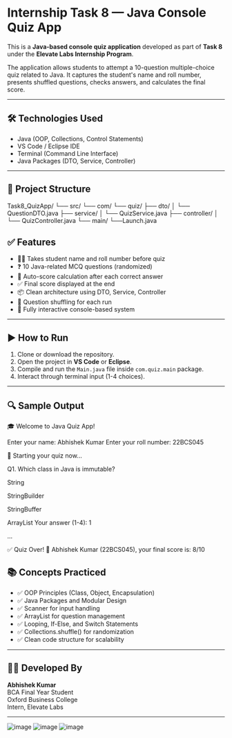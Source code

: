 #  Internship Task 8 — Java Console Quiz App

This is a **Java-based console quiz application** developed as part of **Task 8** under the **Elevate Labs Internship Program**.

The application allows students to attempt a 10-question multiple-choice quiz related to Java. It captures the student's name and roll number, presents shuffled questions, checks answers, and calculates the final score.

---

## 🛠 Technologies Used

- Java (OOP, Collections, Control Statements)
- VS Code / Eclipse IDE
- Terminal (Command Line Interface)
- Java Packages (DTO, Service, Controller)

---

## 📁 Project Structure

Task8_QuizApp/
└── src/
└── com/
└── quiz/
├── dto/
│ └── QuestionDTO.java
├── service/
│ └── QuizService.java
├── controller/
│ └── QuizController.java
└── main/
└──Launch.java


## ✅ Features

- 🧑‍🎓 Takes student name and roll number before quiz
- ❓ 10 Java-related MCQ questions (randomized)
- 🎯 Auto-score calculation after each correct answer
- ✅ Final score displayed at the end
- 📦 Clean architecture using DTO, Service, Controller
- 🔄 Question shuffling for each run
- 🧪 Fully interactive console-based system

---

## ▶️ How to Run

1. Clone or download the repository.
2. Open the project in **VS Code** or **Eclipse**.
3. Compile and run the `Main.java` file inside `com.quiz.main` package.
4. Interact through terminal input (1-4 choices).

---

## 🔍 Sample Output

🎓 Welcome to Java Quiz App!

Enter your name: Abhishek Kumar
Enter your roll number: 22BCS045

📝 Starting your quiz now...

Q1. Which class in Java is immutable?

String

StringBuilder

StringBuffer

ArrayList
Your answer (1-4): 1

...

✅ Quiz Over!
🎯 Abhishek Kumar (22BCS045), your final score is: 8/10


## 📚 Concepts Practiced

- ✅ OOP Principles (Class, Object, Encapsulation)
- ✅ Java Packages and Modular Design
- ✅ Scanner for input handling
- ✅ ArrayList for question management
- ✅ Looping, If-Else, and Switch Statements
- ✅ Collections.shuffle() for randomization
- ✅ Clean code structure for scalability

---

## 👨‍💻 Developed By

**Abhishek Kumar**  
BCA Final Year Student  
Oxford Business College  
Intern, Elevate Labs

---
![image](https://github.com/user-attachments/assets/a04ac3cc-177d-4e58-9189-0e06ad3170d5)
![image](https://github.com/user-attachments/assets/a14a1073-10c1-49a1-ae5c-9dab99cbdbaa)
![image](https://github.com/user-attachments/assets/ca0d051a-4c33-4007-b121-e157ef6d9262)
